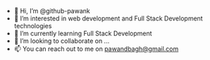- 👋 Hi, I’m @github-pawank
- 👀 I’m interested in web development and Full Stack Development technologies
- 🌱 I’m currently learning Full Stack Development
- 💞️ I’m looking to collaborate on ...
- 📫 You can reach out to me on pawandbagh@gmail.com

<!---
github-pawank/github-pawank is a ✨ special ✨ repository because its `README.md` (this file) appears on your GitHub profile.
You can click the Preview link to take a look at your changes.
--->
